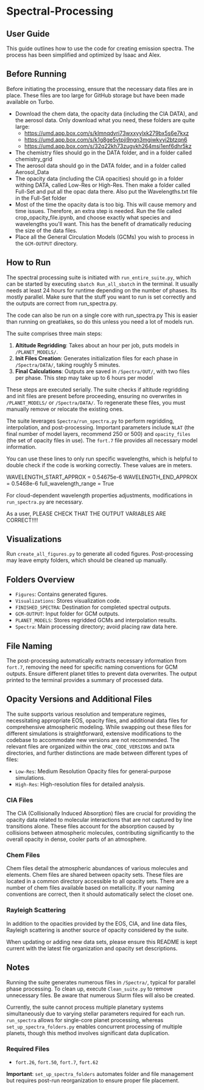 # Spectral-Processing

## User Guide

This guide outlines how to use the code for creating emission spectra. The process has been simplified and optimized by Isaac and Alex.

## Before Running

Before initiating the processing, ensure that the necessary data files are in place. These files are too large for GitHub storage but have been made available on Turbo.


- Download the chem data, the opacity data (including the CIA DATA), and the aerosol data. Only download what you need, these folders are quite large:
  - https://umd.app.box.com/s/klmnqdvri73wxxyylxk279bx5s6e7kxz
  - https://umd.app.box.com/s/k1g8ge5vtpji9ngn3mgiwkvyi2btzqn6
  - https://umd.app.box.com/s/32q22kh73zugvkh264msi1enf6dhr5kz
- The chemistry files should go in the DATA folder, and in a folder called chemistry_grid
- The aerosol data should go in the DATA folder, and in a folder called Aerosol_Data
- The opacity data (including the CIA opacities) should go in a folder withing DATA, called Low-Res or High-Res. Then make a folder called Full-Set and put all the opac data there. Also put the Wavelengths.txt file in the Full-Set folder
- Most of the time the opacity data is too big. This will cause memory and time issues. Therefore, an extra step is needed. Run the file called crop_opacity_file.ipynb, and choose exactly what species and wavelengths you'll want. This has the benefit of dramatically reducing the size of the data files.
- Place all the General Circulation Models (GCMs) you wish to process in the `GCM-OUTPUT` directory.

## How to Run

The spectral processing suite is initiated with `run_entire_suite.py`, which can be started by executing `sbatch Run_all_sbatch` in the terminal. It usually needs at least 24 hours for runtime depending on the number of phases. Its mostly parallel. Make sure that the stuff you want to run is set correctly and the outputs are correct from run_spectra.py.

The code can also be run on a single core with run_spectra.py
This is easier than running on greatlakes, so do this unless you need a lot of models run.

The suite comprises three main steps:

1. **Altitude Regridding**: Takes about an hour per job, puts models in `/PLANET_MODELS/`.
2. **Init Files Creation**: Generates initialization files for each phase in `/Spectra/DATA/`, taking roughly 5 minutes.
3. **Final Calculations**: Outputs are saved in `/Spectra/OUT/`, with two files per phase. This step may take up to 6 hours per model

These steps are executed serially. The suite checks if altitude regridding and init files are present before proceeding, ensuring no overwrites in `/PLANET_MODELS/` or `/Spectra/DATA/`. To regenerate these files, you must manually remove or relocate the existing ones.

The suite leverages `Spectra/run_spectra.py` to perform regridding, interpolation, and post-processing. Important parameters include `NLAT` (the final number of model layers, recommend 250 or 500) and `opacity_files` (the set of opacity files in use). The `fort.7` file provides all necessary model information.

You can use these lines to only run specific wavelengths, which is helpful to double check if the code is working correctly. These values are in meters.

WAVELENGTH_START_APPROX = 0.54675e-6
WAVELENGTH_END_APPROX = 0.5468e-6
full_wavelength_range = True

For cloud-dependent wavelength properties adjustments, modifications in `run_spectra.py` are necessary.

As a user, PLEASE CHECK THAT THE OUTPUT VARIABLES ARE CORRECT!!!!

## Visualizations

Run `create_all_figures.py` to generate all coded figures. Post-processing may leave empty folders, which should be cleaned up manually.

## Folders Overview

- `Figures`: Contains generated figures.
- `Visualizations`: Stores visualization code.
- `FINISHED_SPECTRA`: Destination for completed spectral outputs.
- `GCM-OUTPUT`: Input folder for GCM outputs.
- `PLANET_MODELS`: Stores regridded GCMs and interpolation results.
- `Spectra`: Main processing directory; avoid placing raw data here.

## File Naming

The post-processing automatically extracts necessary information from `fort.7`, removing the need for specific naming conventions for GCM outputs. Ensure different planet titles to prevent data overwrites. The output printed to the terminal provides a summary of processed data.

## Opacity Versions and Additional Files

The suite supports various resolution and temperature regimes, necessitating appropriate EOS, opacity files, and additional data files for comprehensive atmospheric modeling. While swapping out these files for different simulations is straightforward, extensive modifications to the codebase to accommodate new versions are not recommended. The relevant files are organized within the `OPAC_CODE_VERSIONS` and `DATA` directories, and further distinctions are made between different types of files:

- `Low-Res`: Medium Resolution Opacity files for general-purpose simulations.
- `High-Res`: High-resolution files for detailed analysis.

### CIA Files

The CIA (Collisionally Induced Absorption) files are crucial for providing the opacity data related to molecular interactions that are not captured by line transitions alone. These files account for the absorption caused by collisions between atmospheric molecules, contributing significantly to the overall opacity in dense, cooler parts of an atmosphere.

### Chem Files

Chem files detail the atmospheric abundances of various molecules and elements. Chem files are shared between opacity sets. These files are located in a common directory accessible to all opacity sets. There are a number of chem files available based on metallicity. If your naming conventions are correct, then it should automatically select the closet one.

### Rayleigh Scattering

In addition to the opacities provided by the EOS, CIA, and line data files, Rayleigh scattering is another source of opacity considered by the suite.

When updating or adding new data sets, please ensure this README is kept current with the latest file organization and opacity set descriptions.


## Notes

Running the suite generates numerous files in `/Spectra/`, typical for parallel phase processing. To clean up, execute `Clean_suite.py` to remove unnecessary files. Be aware that numerous Slurm files will also be created.

Currently, the suite cannot process multiple planetary systems simultaneously due to varying stellar parameters required for each run. `run_spectra` allows for single-core planet processing, whereas `set_up_spectra_folders.py` enables concurrent processing of multiple planets, though this method involves significant data duplication.

### Required Files

- `fort.26`, `fort.50`, `fort.7`, `fort.62`

**Important**: `set_up_spectra_folders` automates folder and file management but requires post-run reorganization to ensure proper file placement.
